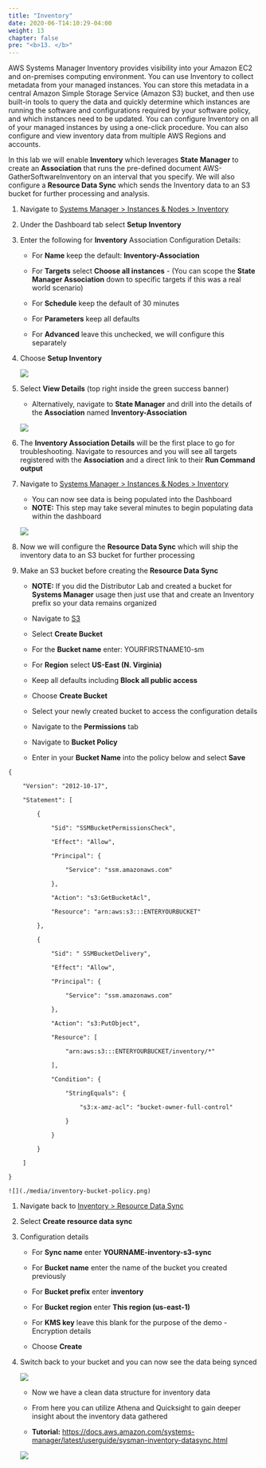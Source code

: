 ```yaml
---
title: "Inventory"
date: 2020-06-T14:10:29-04:00
weight: 13
chapter: false
pre: "<b>13. </b>"
---
```


AWS Systems Manager Inventory provides visibility into your Amazon EC2 and on-premises computing environment. You can use Inventory to collect metadata from your managed instances. You can store this metadata in a central Amazon Simple Storage Service (Amazon S3) bucket, and then use built-in tools to query the data and quickly determine which instances are running the software and configurations required by your software policy, and which instances need to be updated. You can configure Inventory on all of your managed instances by using a one-click procedure. You can also configure and view inventory data from multiple AWS Regions and accounts.

In this lab we will enable **Inventory** which leverages **State Manager** to create an **Association** that runs the pre-defined document AWS-GatherSoftwareInventory on an interval that you specify.  We will also configure a **Resource Data Sync** which sends the Inventory data to an S3 bucket for further processing and analysis.  

1.  Navigate to [Systems Manager \> Instances & Nodes \>
    Inventory](https://console.aws.amazon.com/systems-manager/inventory)

1.  Under the Dashboard tab select **Setup Inventory**

1.  Enter the following for **Inventory** Association Configuration Details:

    -  For **Name** keep the default: **Inventory-Association**

    -  For **Targets** select **Choose all instances** - (You can scope the **State Manager Association** down to specific targets if this was a real world scenario)

    -  For **Schedule** keep the default of 30 minutes

    -  For **Parameters** keep all defaults

    -  For **Advanced** leave this unchecked, we will configure this separately

1.  Choose **Setup Inventory**

    ![](./media/inventory-setup.png)

1.  Select **View Details** (top right inside the green success banner)
  
    -  Alternatively, navigate to **State Manager** and drill into the details of the **Association** named **Inventory-Association**

    ![](./media/inventory-association-details.png)

1. The **Inventory Association Details** will be the first place to go for troubleshooting.  Navigate to resources and you will see all targets registered with the **Association** and a direct link to their **Run Command output**

1.  Navigate to [Systems Manager \> Instances & Nodes \>
    Inventory](https://console.aws.amazon.com/systems-manager/inventory)

    -  You can now see data is being populated into the Dashboard
    -  **NOTE:** This step may take several minutes to begin populating data within the dashboard

    ![](./media/image22.png)

1. Now we will configure the **Resource Data Sync** which will ship the inventory data to an S3 bucket for further processing

1.  Make an S3 bucket before creating the **Resource Data Sync**

    - **NOTE:** If you did the Distributor Lab and created a bucket
        for **Systems Manager** usage then just use that and create an
        Inventory prefix so your data remains organized

    - Navigate to [S3](https://s3.console.aws.amazon.com/s3)

    - Select **Create Bucket**

    - For the **Bucket name** enter: YOURFIRSTNAME10-sm

    - For **Region** select **US-East (N. Virginia)**

    - Keep all defaults including **Block all public access**

    - Choose **Create Bucket**

    - Select your newly created bucket to access the configuration details 

    - Navigate to the **Permissions** tab

    - Navigate to **Bucket Policy**

    - Enter in your **Bucket Name** into the policy below and select **Save**

```
{

    "Version": "2012-10-17",

    "Statement": [

        {

            "Sid": "SSMBucketPermissionsCheck",

            "Effect": "Allow",

            "Principal": {

                "Service": "ssm.amazonaws.com"

            },

            "Action": "s3:GetBucketAcl",

            "Resource": "arn:aws:s3:::ENTERYOURBUCKET"

        },

        {

            "Sid": " SSMBucketDelivery",

            "Effect": "Allow",

            "Principal": {

                "Service": "ssm.amazonaws.com"

            },

            "Action": "s3:PutObject",

            "Resource": [

                "arn:aws:s3:::ENTERYOURBUCKET/inventory/*"

            ],

            "Condition": {

                "StringEquals": {

                    "s3:x-amz-acl": "bucket-owner-full-control"

                }

            }

        }

    ]

}
```

    ![](./media/inventory-bucket-policy.png)

1.  Navigate back to [Inventory \> Resource Data
    Sync](https://console.aws.amazon.com/systems-manager/managed-instances/resource-data-sync)

1.  Select **Create resource data sync**

1.  Configuration details

    - For **Sync name** enter **YOURNAME-inventory-s3-sync**

    - For **Bucket name** enter the name of the bucket you created previously

    - For **Bucket prefix** enter **inventory** 

    - For **Bucket region** enter **This region (us-east-1)**

    - For **KMS key** leave this blank for the purpose of the demo - Encryption details

    - Choose **Create**

1.  Switch back to your bucket and you can now see the data being synced

    ![](./media/image23.png)

    - Now we have a clean data structure for inventory data

    - From here you can utilize Athena and Quicksight to gain deeper
        insight about the inventory data gathered

    - **Tutorial:**
        <https://docs.aws.amazon.com/systems-manager/latest/userguide/sysman-inventory-datasync.html>

    ![](./media/image24.png)